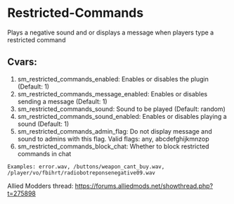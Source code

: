 # Restricted-Commands
Plays a negative sound and or displays a message when players type a restricted command
## Cvars:
1. sm_restricted_commands_enabled: Enables or disables the plugin (Default: 1)
2. sm_restricted_commands_message_enabled: Enables or disables sending a message (Default: 1)
3. sm_restricted_commands_sound: Sound to be played (Default: random)
4. sm_restricted_commands_sound_enabled: Enables or disables playing a sound (Default: 1)
5. sm_restricted_commands_admin_flag: Do not display message and sound to admins with this flag. Valid flags: any, abcdefghijkmnzop
6. sm_restricted_commands_block_chat: Whether to block restricted commands in chat
``` 
Examples: error.wav, /buttons/weapon_cant_buy.wav, /player/vo/fbihrt/radiobotreponsenegative09.wav
```
Allied Modders thread:
https://forums.alliedmods.net/showthread.php?t=275898